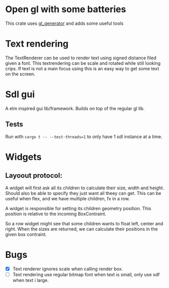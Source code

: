 # Open gl with some batteries

This crate uses [gl_generator](https://crates.io/crates/gl_generator) and adds some useful tools


# Text rendering

The TextRenderer can be used to render text using signed distance filed given a font. This textrendering can be scale and rotated while still looking crips. If text is not a main focus using this is an easy way to get some text on the screen.


# Sdl gui
A elm inspired gui lib/framework. Builds on top of the regular gl lib.



## Tests

Run with `cargo t -- --test-threads=1` to only have 1 sdl instance at a time.


# Widgets

## Layoout protocol:
A widget will first ask all its children to calculate their size, width and height. Should also be able to specify they just want
all theey can get. This can be useful when flex, and we have multiple children, fx in a row.

A widget is responsible for setting its children geometry position. This position is relative to the incoming BoxContraint.

So a row widget might see that some children wants to float left, center and right. When the sizes are returned, we can calculate
their positions in the given box contraint.





# Bugs

* [x] Text renderer ignores scale when calling render box.
* [ ] Text rendering use regular bitmap font when text is small, only use sdf when text i large.
